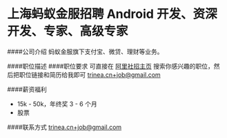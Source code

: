 上海蚂蚁金服招聘 Android 开发、资深开发、专家、高级专家
==========

####公司介绍
蚂蚁金服旗下支付宝、微贷、理财等业务。  

####职位描述
####职位要求 
可直接在 [阿里社招主页](https://job.alibaba.com/zhaopin/position_list.htm) 搜索你感兴趣的职位，然后把职位链接和简历给我即可 [trinea.cn+job@gmail.com](mailto:trinea.cn+job@gmail.com)  

####薪资福利
- 15k - 50k，年终奖 3 - 6 个月
- 股票

####联系方式
[trinea.cn+job@gmail.com](mailto:trinea.cn+job@gmail.com)  

